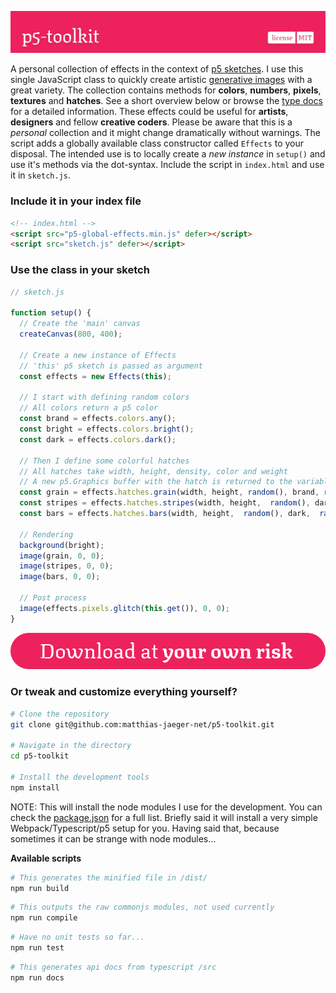 ![p5-toolkit](svg/header.svg)

A personal collection of effects in the context of [p5 sketches](https://p5js.org/). I use this single JavaScript class to quickly create artistic [generative images](https://www.instagram.com/_matthiasjaeger/) with a great variety. The collection contains methods for **colors**, **numbers**, **pixels**, **textures** and **hatches**. See a short overview below or browse the [type docs](/docs) for a detailed information. These effects could be useful for **artists**, **designers** and fellow **creative coders**. Please be aware that this is a *personal* collection and it might change dramatically without warnings. The script adds a globally available class constructor called ``Effects`` to your disposal. The intended use is to locally create a *new instance* in ```setup()``` and use it's methods via the dot-syntax. Include the script in ```index.html``` and use it in ```sketch.js```.

### Include it in your index file
```html
<!-- index.html -->
<script src="p5-global-effects.min.js" defer></script>
<script src="sketch.js" defer></script>
```

### Use the class in your sketch
```javascript
// sketch.js

function setup() {
  // Create the 'main' canvas
  createCanvas(800, 400);

  // Create a new instance of Effects
  // 'this' p5 sketch is passed as argument
  const effects = new Effects(this);

  // I start with defining random colors
  // All colors return a p5 color
  const brand = effects.colors.any();
  const bright = effects.colors.bright();
  const dark = effects.colors.dark();

  // Then I define some colorful hatches
  // All hatches take width, height, density, color and weight
  // A new p5.Graphics buffer with the hatch is returned to the variable
  const grain = effects.hatches.grain(width, height, random(), brand, random(3));
  const stripes = effects.hatches.stripes(width, height,  random(), dark,  random(3));
  const bars = effects.hatches.bars(width, height,  random(), dark,  random(3));

  // Rendering
  background(bright);
  image(grain, 0, 0);
  image(stripes, 0, 0);
  image(bars, 0, 0);

  // Post process
  image(effects.pixels.glitch(this.get()), 0, 0);
}
```

[![download](svg/download.svg)](https://github.com/matthias-jaeger-net/p5-toolkit/tree/main/dist "Download")


### Or tweak and customize everything yourself?
```bash
# Clone the repository
git clone git@github.com:matthias-jaeger-net/p5-toolkit.git

# Navigate in the directory
cd p5-toolkit

# Install the development tools
npm install
```
NOTE: This will install the node modules I use for the development. You can check the [package.json](/package.json) for a full list. Briefly said it will install a very simple Webpack/Typescript/p5 setup for you. Having said that, because sometimes it can be strange with node modules...

**Available scripts**
```bash
# This generates the minified file in /dist/
npm run build
```
```bash
# This outputs the raw commonjs modules, not used currently
npm run compile
```
```bash
# Have no unit tests so far...
npm run test
```
```bash
# This generates api docs from typescript /src
npm run docs
```